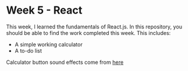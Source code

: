 # Week 5 - React

This week, I learned the fundamentals of React.js. In this repository, you should be able to find the work completed this week.
This includes:
- A simple working calculator
- A to-do list

Calculator button sound effects come from [here](https://coloralpha.itch.io/50-menu-interface-sfx)
